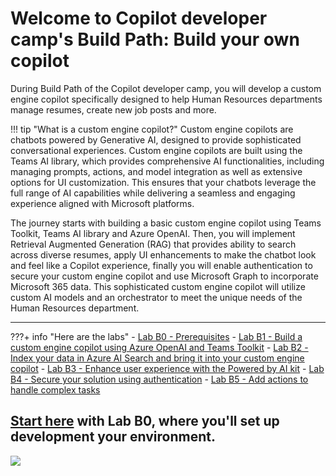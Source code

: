 
# Welcome to Copilot developer camp's Build Path: Build your own copilot

During Build Path of the Copilot developer camp, you will develop a custom engine copilot specifically designed to help Human Resources departments manage resumes, create new job posts and more.

!!! tip "What is a custom engine copilot?"
    Custom engine copilots are chatbots powered by Generative AI, designed to provide sophisticated conversational experiences. Custom engine copilots are built using the Teams AI library, which provides comprehensive AI functionalities, including managing prompts, actions, and model integration as well as extensive options for UI customization. This ensures that your chatbots leverage the full range of AI capabilities while delivering a seamless and engaging experience aligned with Microsoft platforms.

The journey starts with building a basic custom engine copilot using Teams Toolkit, Teams AI library and Azure OpenAI. Then, you will implement Retrieval Augmented Generation (RAG) that provides ability to search across diverse resumes, apply UI enhancements to make the chatbot look and feel like a Copilot experience, finally you will enable authentication to secure your custom engine copilot and use Microsoft Graph to incorporate Microsoft 365 data. This sophisticated custom engine copilot will utilize custom AI models and an orchestrator to meet the unique needs of the Human Resources department.

<hr />

???+ info "Here are the labs"
    - [Lab B0 - Prerequisites](/copilot-camp/pages/custom-engine/00-prerequisites)
    - [Lab B1 - Build a custom engine copilot using Azure OpenAI and Teams Toolkit](/copilot-camp/pages/custom-engine/01-custom-engine-copilot)
    - [Lab B2 - Index your data in Azure AI Search and bring it into your custom engine copilot](/copilot-camp/pages/custom-engine/02-rag)
    - [Lab B3 - Enhance user experience with the Powered by AI kit](/copilot-camp/pages/custom-engine/03-powered-by-ai)
    - [Lab B4 - Secure your solution using authentication](/copilot-camp/pages/custom-engine/04-authentication)
    - [Lab B5 - Add actions to handle complex tasks](/copilot-camp/pages/custom-engine/05-actions)
  
## <a href="./00-prerequisites">Start here</a> with Lab B0, where you'll set up development your environment.

<img src="https://m365-visitor-stats.azurewebsites.net/copilot-camp/custom-engine/index" />
